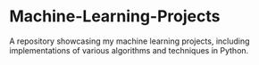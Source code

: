 # Machine-Learning-Projects
A repository showcasing my machine learning projects, including implementations of various algorithms and techniques in Python.
